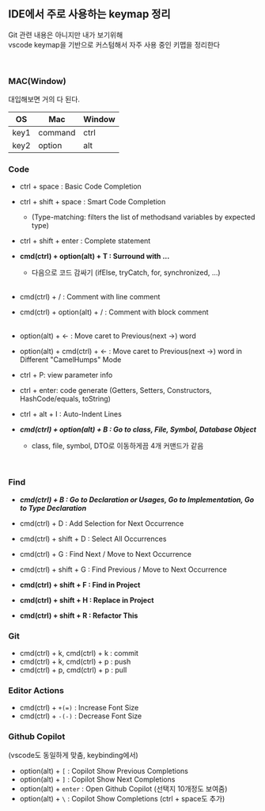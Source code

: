 ## IDE에서 주로 사용하는 keymap 정리

Git 관련 내용은 아니지만 내가 보기위해  
vscode keymap을 기반으로 커스텀해서 자주 사용 중인 키맵을 정리한다

<br>

### MAC(Window)

대입해보면 거의 다 된다.

| OS   | Mac     | Window |
|------|---------|--------|
| key1 | command | ctrl   |
| key2 | option  | alt    |

### Code

- ctrl + space : Basic Code Completion
- ctrl + shift + space : Smart Code Completion
  - (Type-matching: filters the list of methodsand variables by expected type)
- ctrl + shift + enter : Complete statement
- **cmd(ctrl) + option(alt) + T : Surround with ...**

  - 다음으로 코드 감싸기 (ifElse, tryCatch, for, synchronized, ...)

  <br>

- cmd(ctrl) + / : Comment with line comment
- cmd(ctrl) + option(alt) + / : Comment with block comment  
  <br>

- option(alt) + <- : Move caret to Previous(next ->) word
- option(alt) + cmd(ctrl) + <- : Move caret to Previous(next ->) word in Different "CamelHumps" Mode
- ctrl + P: view parameter info
- ctrl + enter: code generate (Getters, Setters, Constructors, HashCode/equals, toString)
  <br>

- ctrl + alt + I : Auto-Indent Lines
- _**cmd(ctrl) + option(alt) + B : Go to class, File, Symbol, Database Object**_
  - class, file, symbol, DTO로 이동하게끔 4개 커맨드가 같음

<br>

### Find

- **_cmd(ctrl) + B : Go to Declaration or Usages, Go to Implementation, Go to Type Declaration_**
- cmd(ctrl) + D : Add Selection for Next Occurrence
- cmd(ctrl) + shift + D : Select All Occurrences
- cmd(ctrl) + G : Find Next / Move to Next Occurrence
- cmd(ctrl) + shift + G : Find Previous / Move to Next Occurrence

- **cmd(ctrl) + shift + F : Find in Project**
- **cmd(ctrl) + shift + H : Replace in Project**
- **cmd(ctrl) + shift + R : Refactor This**

### Git

- cmd(ctrl) + k, cmd(ctrl) + k : commit
- cmd(ctrl) + k, cmd(ctrl) + p : push
- cmd(ctrl) + p, cmd(ctrl) + p : pull

### Editor Actions

- cmd(ctrl) + `+(=)` : Increase Font Size
- cmd(ctrl) + `-(-)` : Decrease Font Size

### Github Copilot

(vscode도 동일하게 맞춤, keybinding에서)

- option(alt) + `[` : Copilot Show Previous Completions
- option(alt) + `]` : Copilot Show Next Completions
- option(alt) + `enter` : Open Github Copilot (선택지 10개정도 보여줌)
- option(alt) + `\` : Copilot Show Completions (ctrl + space도 추가)
